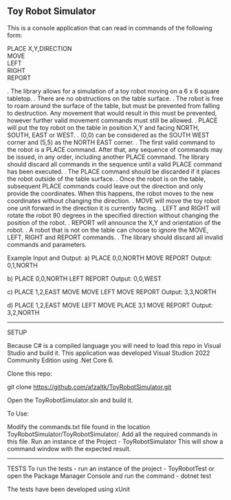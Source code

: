 Toy Robot Simulator
--------------------
This is a console application that can read in commands of the following form:

PLACE X,Y,DIRECTION\
MOVE\
LEFT\
RIGHT\
REPORT

. The library allows for a simulation of a toy robot moving on a 6 x 6 square tabletop.
. There are no obstructions on the table surface.
. The robot is free to roam around the surface of the table, but must be prevented from falling to destruction. Any movement that would result in this must be prevented, however further valid movement commands must still be allowed.
. PLACE will put the toy robot on the table in position X,Y and facing NORTH, SOUTH, EAST or WEST.
. (0,0) can be considered as the SOUTH WEST corner and (5,5) as the NORTH EAST corner.
. The first valid command to the robot is a PLACE command. After that, any sequence of commands may be issued, in any order, including another PLACE command. The library should discard all commands in the sequence until a valid PLACE command has been executed.
. The PLACE command should be discarded if it places the robot outside of the table surface.
. Once the robot is on the table, subsequent PLACE commands could leave out the direction and only provide the coordinates. When this happens, the robot moves to the new coordinates without changing the direction.
. MOVE will move the toy robot one unit forward in the direction it is currently facing.
. LEFT and RIGHT will rotate the robot 90 degrees in the specified direction without changing the position of the robot.
. REPORT will announce the X,Y and orientation of the robot.
. A robot that is not on the table can choose to ignore the MOVE, LEFT, RIGHT and REPORT commands.
. The library should discard all invalid commands and parameters.

Example Input and Output:
a)
PLACE 0,0,NORTH
MOVE
REPORT
Output: 0,1,NORTH

b)
PLACE 0,0,NORTH
LEFT
REPORT
Output: 0,0,WEST

c)
PLACE 1,2,EAST
MOVE
MOVE
LEFT
MOVE
REPORT
Output: 3,3,NORTH

d)
PLACE 1,2,EAST
MOVE
LEFT
MOVE
PLACE 3,1
MOVE
REPORT
Output: 3,2,NORTH

----------------------------------------------------------------------------------------------------------------------------------

SETUP

Because C# is a compiled language you will need to load this repo in Visual Studio and build it. This application was developed Visual Studion 2022 Community Edition using .Net Core 6.

Clone this repo:

git clone https://github.com/afzaltk/ToyRobotSimulator.git

Open the ToyRobotSimulator.sln and build it.

To Use:

Modify the commands.txt file found in the location ToyRobotSimulator/ToyRobotSimulator/.
Add all the required commands in this file.
Run an instance of the Project - ToyRobotSimulator 
This will show a command window with the expected result.

------------------------------------------------------------------------

TESTS
To run the tests - run an instance of the project - ToyRobotTest
or open the Package Manager Console and run the command - dotnet test

The tests have been developed using xUnit
